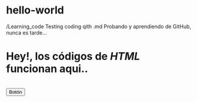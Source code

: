 # hello-world
/Learning_code
Testing coding qith .md
Probando y aprendiendo de GitHub, nunca es tarde...
<h1>Hey!, los códigos de <em>HTML</em> funcionan aqui..</h1> <br>
<body>
<button>Botón</button>  
</body>
